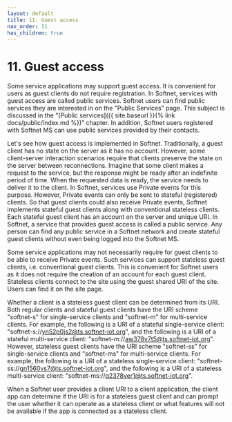 ```yaml
---
layout: default
title: 11. Guest access
nav_order: 11
has_children: true
---
```


# 11. Guest access

Some service applications may support guest access. It is convenient for users as guest clients do not require registration. In Softnet, services with guest access are called public services. Softnet users can find public services they are interested in on the "Public Services" page. This subject is discussed in the "[Public services]({{ site.baseurl }}{% link docs/public/index.md %})" chapter. In addition, Softnet users registered with Softnet MS can use public services provided by their contacts.  

Let's see how guest access is implemented in Softnet. Traditionally, a guest client has no state on the server as it has no account. However, some client-server interaction scenarios require that clients preserve the state on the server between reconnections. Imagine that some client makes a request to the service, but the response might be ready after an indefinite period of time. When the requested data is ready, the service needs to deliver it to the client. In Softnet, services use Private events for this purpose. However, Private events can only be sent to stateful (registered) clients. So that guest clients could also receive Private events, Softnet implements stateful guest clients along with conventional stateless clients. Each stateful guest client has an account on the server and unique URI. In Softnet, a service that provides guest access is called a public service. Any person can find any public service in a Softnet network and create stateful guest clients without even being logged into the Softnet MS.  

Some service applications may not necessarily require for guest clients to be able to receive Private events. Such services can support stateless guest clients, i.e. conventional guest clients. This is convenient for Softnet users as it does not require the creation of an account for each guest client. Stateless clients connect to the site using the guest shared URI of the site. Users can find it on the site page.

Whether a client is a stateless guest client can be determined from its URI. Both regular clients and stateful guest clients have the URI scheme "softnet-s" for single-service clients and "softnet-m" for multi-service clients. For example, the following is a URI of a stateful single-service client: "softnet-s://yn52p0js2@ts.softnet-iot.org", and the following is a URI of a stateful multi-service client: "softnet-m://aw378v7t5@ts.softnet-iot.org". However, stateless guest clients have the URI scheme "softnet-ss" for single-service clients and "softnet-ms" for multi-service clients. For example, the following is a URI of a stateless single-service client: "softnet-ss://gn1560vs7@ts.softnet-iot.org", and the following is a URI of a stateless multi-service client: "softnet-ms://q2378ver1@ts.softnet-iot.org".  

When a Softnet user provides a client URI to a client application, the client app can determine if the URI is for a stateless guest client and can prompt the user whether it can operate as a stateless client or what features will not be available if the app is connected as a stateless client.